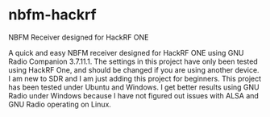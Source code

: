 # nbfm-hackrf
NBFM Receiver designed for HackRF ONE

A quick and easy NBFM receiver designed for HackRF ONE using GNU Radio Companion 3.7.11.1. The settings 
in this project have only been tested using HackRF One, and should be changed if you are using another 
device. I am new to SDR and I am just adding this project for beginners. This project has been tested under 
Ubuntu and Windows. I get better results using GNU Radio under Windows because I have not figured 
out issues with ALSA and GNU Radio operating on Linux.
